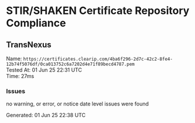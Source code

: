 # STIR/SHAKEN Certificate Repository Compliance

## TransNexus

Name: `https://certificates.clearip.com/4ba6f296-2d7c-42c2-8fe4-12b74f5076df/0ca013752c6a7202d4e71f89becd4787.pem`\
Tested At: 01 Jun 25 22:31 UTC\
Time: 27ms

### Issues

no warning, or error, or notice date level issues were found

Generated: 01 Jun 25 22:38 UTC